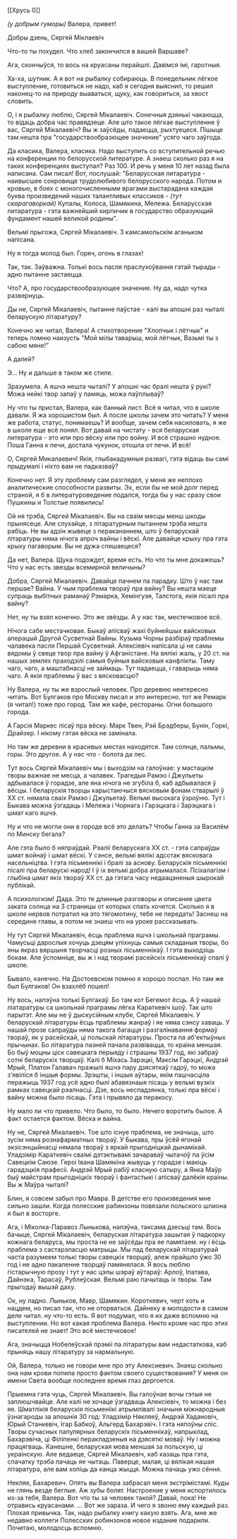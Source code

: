 [[Хрусь 0]]


*(у добрым гуморы)*
Валера, привет!

Добры дзень, Сяргей Міклаевіч

Что-то ты похудел. Что хлеб закончился в вашей Варшаве? 

Ага, скончыўся, то вось на круасаны перайшлі. Давімся імі, гаротныя.

Ха-ха, шутник. А я вот на рыбалку собираюць. В понедельник лёгкое выступление, готовиться не надо, каб я сегодня выяснил, то решил наконец-то на природу выаваться, щуку, как говориться, за хвост словить.

О, і я рыбалку люблю, Сяргей Мікалаевіч. Сонечныя дзянькі чакаюцца, то відаць добра час правядзеце. Але што такое лёгкае выступленне ў вас, Сяргей Мікалаевіч? Вы ж заўсёды, падаецца, рыхтуецеся. Пішыце там нешта пра "государствообразющее значение" усяго чаго заўгода.

Да класика, Валера, класика. Надо выступить со вступительной речью на конференции по белорусской литературе. А знаеш сколько раз я на таких конференциях выступал? Раз 100. И речь у меня 10 лет назад была написана.
Сам писал! Вот, послушай: "Беларусская литаратура - наивысшее сокровище трудолюбивого белорусского народа. Потом и кровью, в боях с моногочисленными врагами выстарадана каждая буква произведений наших талантливых классиков - *(тут скарагаворкай)* Купалы, Колоса, Шамякина, Мележа. Беларусская литаратура - гэта важнейший кирпичик в государство образующий фундамент нашей великой родины".

Вельмі прыгожа, Сяргей Мікалаевіч. З камсамольскім аганьком напісана. 

Ну я тогда молод был. Горяч, огонь в глазах!

Так, так. Заўважна. Толькі вось пасля праслухоўвання гэтай тырады - адно пытанне застаецца.

Что? А, про государствообразующее значение. Ну да, надо чутка развернуць.

Ды не, Сяргей Мікалаевіч, пытанне паўстае - калі вы апошні раз чыталі беларускую літаратуру?

Конечно же читал, Валера! А стихотворение "Хлопчык і лётчык" и теперь помню наизусть "Мой мілы таварыш, мой лётчык, Вазьмі ты з сабою мяне!"

А далей?

Э... Ну и дальше в таком же стиле.

Зразумела. А яшчэ нешта чыталі? У апошні час бралі нешта ў рукі? Можа нейкі твор запаў у памяць, можа паўплываў?

Ну что ты пристал, Валера, как банный лист. Всё я читал, что в школе давали. Я жа хорошистом был. А после школы зачем это читать? У меня же работа, статус, понимаешь? И вообще, зачем себя насиловать, я же в школе еще всё понял.
Вот давай на чистату - вся беларуская литература - это или про вёску или про войну. И всё страшно нудное. Поша Ганна к печи, достала чукунок, отошла от печи. И всё!

О, Сяргей Микалаевич! Якія, глыбакадумныя развагі, гэта відаць вы самі прыдумалі і ніхто вам не падказваў?

Конечно нет. Я эту проблему сам разглядел, у меня же неплохо аналитические способности развиты. Эх, если бы не мой долг перед страной, я б в литературоведение подался, тогда бы у нас сразу свои Пушкины и Толстые появились!

Ой ня трэба, Сяргей Мікалаевіч. Вы на сваім месцы менш шкоды прынясеце. Але слухайце, з літаратурным пытаннем трэба нешта рабіць. Не вы адзін жывеце з перакананнем, што ў беларускай літаратуры няма нічога апроч вайны і вёскі. Але давайце крыху пра гэта крыху пагаворым. Вы не дужа спяшаецеся?

Да нет, Валера. Щука подождет, время есть. Но что ты мне докажешь? Что у нас есть звезды всемирной величыны? 

Добра, Сяргей Мікалаевіч. Давайце пачнем па парадку. Што ў нас там першае? Вайна. У чым праблема твораў пра вайну? Вы нешта маеце супраць выбітных раманаў Рэмарка, Хемінгуэя, Талстога, якія пісалі пра вайну?

Нет, ну ты взял конечно. Это же звёзды. А у нас так, местечковое всё.

Нічога сабе местачковае. Быкаў апісваў жахі буйнейшых вайсковых аперацый Другой Сусветнай Вайны. Кузьма Чорны разбіраў праблемы чалавека пасля Першай Сусветнай. Алексіевіч напісала ці не самы вядомы ў свеце твор пра вайну ў Афганістане. На вялікі жаль, у 20 ст. на нашых землях праходзілі самыя буйныя вайсковыя канфлікты. Таму чаго, чаго, а маштабнасці не займаць. Тут падаецца, і гаварыць няма чаго. А якія праблемы ў вас з вясковасцю?

Ну Валера, ну ты же взрослый человек. Про деревню неитересно читать. Вот Булгаков про Москву писал и это интересно. тот же Ремарк (я читал!) тоже про город. Там же кафе, рестораны. Огни большого города.

А Гарсія Маркес пісаў пра вёску. Марк Твен, Рэй Брэдберы, Бунін, Горкі, Драйзер. І нікому гэтая вёска не замінала.

Но там же деревни в красивых местах находятся. Там солнце, пальмы, горы. Это другое. А у нас что - болота да лес.

Тут вось Сяргей Мікалаевіч мы і выходзім на галоўнае: у мастацкім творы важнае не месца, а чалавек. Трагедыя Рамэо і Джульеты адбывалася ў горадзе, але яна нічога не згубіла б, каб адбывалася ў вёсцы. І беларускія творцы карыстаючыся вясковым фонам стварылі ў ХХ ст. нямала сваіх Рамэо і Джульетаў. Вельмі высокага ўзроўню. Тут і Быкава можна ўзгадаць і Мележа і Чорнага і Гарэцкага і Зарэцкага і шмат каго яшчэ.

Ну и что не могли они в городе всё это делать? Чтобы Ганна за Василём по Минску бегала?

Але гэта было б няпраўдай. Рэаліі беларускага ХХ ст. - гэта сапраўды шмат войнаў і шмат вёскі. У сэнсе, вельмі вялікі адсотак вясковага насельніцтва. І гэта пісьменнікі і бралі за аснову. Беларускія пісьменнікі пісалі пра беларускі народ! І ў іх вельмі добра атрымалася. Псіхалагізм і глыбіна шмат якіх твораў ХХ ст. да гэтага часу недаацэненыя шырокай публікай.

А психологизм! Дада. Это те длинные разговоры и описание цвета заката солнца на 3 страницы от которых спать хочется. Сколько я в школе нервов потратил на это тягомотину, тебе не передать! Заснеш на середине главы, а потом не знаеш что на уроке рассказывать.

Ну тут Сяргей Мікалаевіч, ёсць праблема яшчэ і школьнай праграмы. Чамусьці дарослыя хочуць дзецям упіхнуць самыя складаныя творы, бо яны якраз вяршыня творчасці розных пісьменнікаў. І гэта выходзіць бокам. Але ўспомніце, вы ж і над творамі расейскіх пісьменнікаў спалі ў школе.

Бывало, канечно. На Достоевском помню я хорошо поспал. Но там же был Булгаков! Он взахлёб пошел!

Ну вось, напэўна толькі Булгакаў. Бо там кот Бегемот ёсць. А ў нашай ліатаратуры са школьнай праграмы лёгка Караткевіч ішоў. Так што парытэт. Але мы не ў дыскусійным клубе, Сяргей Мікалаевіч. У беларускай літаратуры ёсць праблемы жанраў і яе няма сэнсу хаваць. У нашай прозе сапраўды няма такога багацця і разгалінавання формаў твораў, як у расейскай, ці польскай літаратуры. Проста па аб'ектыўных прычынах. Бо літаратура пазней пачала развівацца, то краіна меншая. Бо быў моцны ціск савецкага перыяду і страшны 1937 год, які забраў сотні беларускіх творцаў. 
Калі б Міхась Зарэцкі, Максім Гарэцкі, Андрэй Мрый, Платон Галавач пражылі яшчэ пару дзясяткаў гадоў, то можа з'явіліся б іншыя формы.
Зрэшты, і іншыя аўтары, якім пашчасціла перажыць 1937 год усё адно былі абавязнаыя пісаць у вельмі вузкіх рамках савецкай рэалнасці. Дзе, вось неспадзянка, толькі пра вёскі і вайну можна было пісаць. Гэта і прывяло да перакосу.

Ну мало ли что привело. Что было, то было. Нечего воротить былое. А факт остается фактом. Вёска и вайна.

Ну не, Сяргей Мікалаевіч. Тое што існуе праблема, не значыць, што зусім няма рознафарматных твораў. У Быкава, пры ўсёй ягонай экзісэнцыйнасці нямала твораў з яркай прыгодніцкай дынамікай. Уладзімір Караткевіч сваімі дэтэктывамі зачараваў чытачоў па ўсім Савецкім Саюзе. Героі Івана Шамякіна жывуць у горадзе і маюць гарадзцкія прафесіі.  Андрэй Мрый рабіў класную сатыру, а Янка Маўр быў майстрам прыгодніцкіх твораў і фантастыкі і апісваў далёкія краіны. Вы ж Маўра чыталі?

Блин, я совсем забыл про Мавра. В детстве его произведения мне сильно зашли. Когда полесские рабинзоны повязали польского шпиона я был в восторге.

Ага, і Міколка-Паравоз Лынькова, напэўна, таксама дзесьці там. Вось бачыце, Сяргей Мікалаевіч, беларуская літаратура зашытая ў падкорку кожнага беларуса, мы проста не не заўсёды пра яе памятаем. 
ну і ёсць праблема з састарэласцю матрыцы. Мы пад беларускай літаратурай часта разумеем толькі творы савецкіх творцаў, алеж прайшло ўжо 30 год і не адно пакаленне творцаў памянялася. Я вось люблю гістарычную прозу і тут у нас цэлы шэраў аўтараў: Арлоў, Іпатава, Дайнэка, Тарасаў, Рублеўская. Вельмі раю пачытаць іх творы. Там прыгодаў вышэй даху. 

Ок, ну ладно. Лыньков, Мавр, Шамякин. Короткевич, черт хоть и нацдем, но писал так, что не оторваться. Дайнеку в молодости в самом деле читал. ну что-то есть. Я вот подумал, что я их даже вспомню на выступлении. Но вот какая проблема Валера. Никто кроме нас про этих писателей не знает! Это всё местечковое!

Ага, значыцца Нобелеўскай прэміі па літаратуры вам недастаткова, каб прыняць нашу літаратуру за нармальную.

Ой, Валера, только не говори мне про эту Алексиевич. Знаеш скольно она нам крови попила просто фактом своего существования? У меня он имени Света вообще последнее время глаз дергоется.

Прыемна гэта чуць, Сяргей Мікалаевіч. Вы галоўнае вочы гэтыя не заплюшчвайце. Але калі не хочаце ўзгадваць Алексіевіч, то можна і без яе. Шматлікія беларускія пісьменіікі атрымлівалі значыня міжнародныя ўзнагароды за апошнія 30 год: Уладзімір Някляеў, Андрэй Хадановіч, Юрый Станкевіч, Ігар Бабкоў, Альгерд Бахарэвіч. І гэта няпоўны спіс.
Творы сучасных папулярных беларускіх пісьменнікаў, напрыклад, Бахарэвіча, ці Філіпенкі перакладзеныя на дзясяткі моваў. 
Ну і можна працягваць. Канешне, беларуская мова меншая за польскую, ці украінскую. Але ведаеце, Сяргей Мікалаевіч, каб казаць пра гэта, спачатку трэба пачаць яе чытаць. Паверце, малая, ці вялікая нашая літаратура, але вам хопіць да канца жыцця. Можна пачаць ужо сёння.

Некляе, Бахаревич. Опять вы Валера забрасал меня экстрімістамі. Куды не глянь везде беглые. Аж зубы болят. Настроение у меня испортилось из-за тебя, Валера. Вот что ты за человек такой? Давай, пока! Не отравись круасанами.
...
Вот же зараза. И чего я звоню ему каждый раз. Плохая привычка. Так, надо рыбалку книгу какую взять. Ага, мне же недавно коллеги Полесских робинзонов новое издание подарили. Почитаю, молодосць вспомню.



